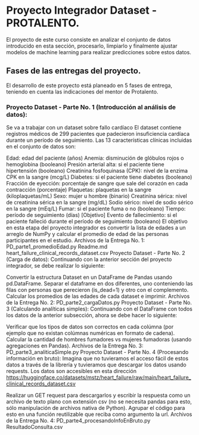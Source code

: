 # Proyecto Integrador Dataset - PROTALENTO.
El proyecto de este curso consiste en analizar el conjunto de datos introducido en esta sección, procesarlo, limpiarlo y finalmente ajustar modelos de machine learning para realizar predicciones sobre estos datos.

## Fases de las entregas del proyecto.
El desarrollo de este proyecto está planeado en 5 fases de entrega, teniendo en cuenta las indicaciones del mentor de Protalento.

### Proyecto Dataset - Parte No. 1 (Introducción al análisis de datos):
Se va a trabajar con un dataset sobre fallo cardíaco El dataset contiene registros médicos de 299 pacientes que padecieron insuficiencia cardíaca durante un período de seguimiento. Las 13 características clínicas incluidas en el conjunto de datos son:

Edad: edad del paciente (años)
Anemia: disminución de glóbulos rojos o hemoglobina (booleano)
Presión arterial alta: si el paciente tiene hipertensión (booleano)
Creatinina fosfoquinasa (CPK): nivel de la enzima CPK en la sangre (mcg/L)
Diabetes: si el paciente tiene diabetes (booleano)
Fracción de eyección: porcentaje de sangre que sale del corazón en cada contracción (porcentaje)
Plaquetas: plaquetas en la sangre (kiloplaquetas/mL)
Sexo: mujer u hombre (binario)
Creatinina sérica: nivel de creatinina sérica en la sangre (mg/dL)
Sodio sérico: nivel de sodio sérico en la sangre (mEq/L)
Fumar: si el paciente fuma o no (booleano)
Tiempo: período de seguimiento (días)
[Objetivo] Evento de fallecimiento: si el paciente falleció durante el período de seguimiento (booleano)
El objetivo en esta etapa del proyecto integrador es convertir la lista de edades a un arreglo de NumPy y calcular el promedio de edad de las personas participantes en el estudio.
Archivos de la Entrega No. 1:
PD_parte1_promedioEdad.py
Readme.md
heart_failure_clinical_records_dataset.csv
Proyecto Dataset - Parte No. 2 (Carga de datos):
Continuando con la anterior sección del proyecto integrador, se debe realizar lo siguiente:

Convertir la estructura Dataset en un DataFrame de Pandas usando pd.DataFrame.
Separar el dataframe en dos diferentes, uno conteniendo las filas con personas que perecieron (is_dead=1) y otro con el complemento.
Calcular los promedios de las edades de cada dataset e imprimir.
Archivos de la Entrega No. 2:
PD_parte2_cargaDatos.py
Proyecto Dataset - Parte No. 3 (Calculando analíticas simples):
Continuando con el DataFrame con todos los datos de la anterior subsección, ahora se debe hacer lo siguiente:

Verificar que los tipos de datos son correctos en cada colúmna (por ejemplo que no existan colúmnas numéricas en formato de cadena).
Calcular la cantidad de hombres fumadores vs mujeres fumadoras (usando agregaciones en Pandas).
Archivos de la Entrega No. 3:
PD_parte3_analiticaSimple.py
Proyecto Dataset - Parte No. 4 (Procesando información en bruto):
Imagina que no tuvieramos el acceso fácil de estos datos a través de la librería y tuvieramos que descargar los datos usando requests. Los datos son accesibles en esta dirección https://huggingface.co/datasets/mstz/heart_failure/raw/main/heart_failure_clinical_records_dataset.csv

Realizar un GET request para descargarlos y escribir la respuesta como un archivo de texto plano con extensión csv (no se necesita pandas para esto, sólo manipulación de archivos nativa de Python).
Agrupar el código para esto en una función reutilizable que reciba como argumento la url.
Archivos de la Entrega No. 4:
PD_parte4_procesandoInfoEnBruto.py
ResultadoConsulta.csv
